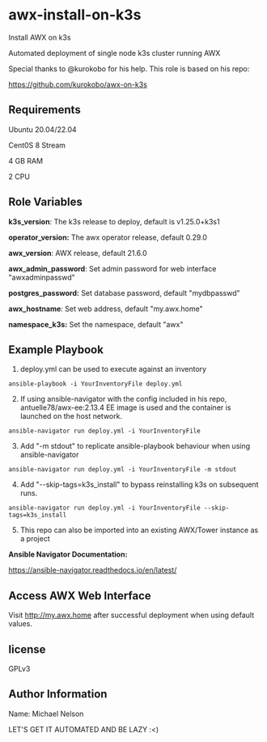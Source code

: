 # awx-install-on-k3s
Install AWX on k3s


Automated deployment of single node k3s cluster running AWX

Special thanks to @kurokobo for his help. This role is based on his repo:

https://github.com/kurokobo/awx-on-k3s

Requirements
------------

Ubuntu 20.04/22.04

Cent0S 8 Stream

4 GB RAM

2 CPU

Role Variables
--------------


**k3s_version**: The k3s release to deploy, default is v1.25.0+k3s1

**operator_version:** The awx operator release, default 0.29.0

**awx_version**: AWX release, default 21.6.0

**awx_admin_password**: Set admin password for web interface "awxadminpasswd"

**postgres_password:** Set database password, default "mydbpasswd"

**awx_hostname**: Set web address, default "my.awx.home"

**namespace_k3s:** Set the namespace, default "awx"


Example Playbook
----------------

1. deploy.yml can be used to execute against an inventory

```
ansible-playbook -i YourInventoryFile deploy.yml

```
2. If using ansible-navigator with the config included in his repo,
   antuelle78/awx-ee:2.13.4 EE image is used and the container is launched on
   the host network.

```
ansible-navigator run deploy.yml -i YourInventoryFile

```

3. Add "-m stdout" to replicate ansible-playbook behaviour when using
   ansible-navigator

```
ansible-navigator run deploy.yml -i YourInventoryFile -m stdout

```

4. Add "--skip-tags=k3s_install" to bypass reinstalling k3s on subsequent runs.

```
ansible-navigator run deploy.yml -i YourInventoryFile --skip-tags=k3s_install

```

5. This repo can also be imported into an existing AWX/Tower instance as a project

**Ansible Navigator Documentation:**

https://ansible-navigator.readthedocs.io/en/latest/


Access AWX Web Interface
----------------

Visit http://my.awx.home after successful deployment when using default values.


license
-------

GPLv3

Author Information
------------------

Name: Michael Nelson

LET'S GET IT AUTOMATED AND BE LAZY :<)
